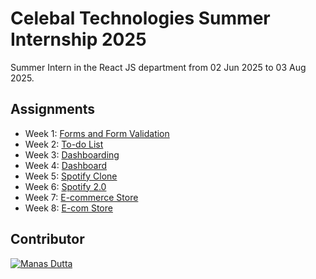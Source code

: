 # Celebal Technologies Summer Internship 2025

Summer Intern in the React JS department from 02 Jun 2025 to 03 Aug 2025.



## Assignments

- Week 1: [Forms and Form Validation](https://github.com/manasdutta04/CSI_2025/tree/main/Forms_and_Form_Validation)
- Week 2: [To-do List](https://github.com/manasdutta04/CSI_2025/tree/main/To-do_List)
- Week 3: [Dashboarding](https://github.com/manasdutta04/CSI_2025/tree/main/dashboarding)
- Week 4: [Dashboard](https://github.com/manasdutta04/CSI_2025/tree/main/dashboard)
- Week 5: [Spotify Clone](https://github.com/manasdutta04/CSI_2025/tree/main/spotify-clone)
- Week 6: [Spotify 2.0](https://github.com/manasdutta04/CSI_2025/tree/main/spotify-2.0)
- Week 7: [E-commerce Store](https://github.com/manasdutta04/CSI_2025/tree/main/E-commerce_Store)
- Week 8: [E-com Store](https://github.com/manasdutta04/CSI_2025/tree/main/E-com_store)





## Contributor

[![Manas Dutta](https://avatars.githubusercontent.com/u/122201926?size=50)](https://github.com/manasdutta04 "Manas on GitHub") 
